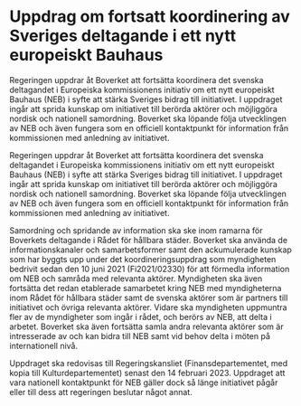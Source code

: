 # Uppdrag om fortsatt koordinering av Sveriges deltagande i ett nytt europeiskt Bauhaus

Regeringen uppdrar åt Boverket att fortsätta koordinera det svenska deltagandet i Europeiska kommissionens initiativ om ett nytt europeiskt Bauhaus (NEB) i syfte att stärka Sveriges bidrag till initiativet. I uppdraget ingår att sprida kunskap om initiativet till berörda aktörer och möjliggöra nordisk och nationell samordning. Boverket ska löpande följa utvecklingen av NEB och även fungera som en officiell kontaktpunkt för information från kommissionen med anledning av initiativet.

Regeringen uppdrar åt Boverket att fortsätta koordinera det svenska deltagandet i Europeiska kommissionens initiativ om ett nytt europeiskt Bauhaus (NEB) i syfte att stärka Sveriges bidrag till initiativet. I uppdraget ingår att sprida kunskap om initiativet till berörda aktörer och möjliggöra nordisk och nationell samordning. Boverket ska löpande följa utvecklingen av NEB och även fungera som en officiell kontaktpunkt för information från kommissionen med anledning av initiativet.

Samordning och spridande av information ska ske inom ramarna för Boverkets deltagande i Rådet för hållbara städer. Boverket ska använda de informationskanaler och samarbetsformer samt den ackumulerade kunskap som har byggts upp under det koordineringsuppdrag som myndigheten bedrivit sedan den 10 juni 2021 (Fi2021/02330) för att förmedla information om NEB och samråda med relevanta aktörer. Myndigheten ska även fortsätta det redan etablerade samarbetet kring NEB med myndigheterna inom Rådet för hållbara städer samt de svenska aktörer som är partners till initiativet och övriga relevanta aktörer. Vidare ska myndigheten uppmuntra fler av de myndigheter som ingår i rådet, och berörs av NEB, att delta i arbetet. Boverket ska även fortsätta samla andra relevanta aktörer som är intresserade av och kan bidra till NEB samt vid behov delta i möten på internationell nivå.

Uppdraget ska redovisas till Regeringskansliet (Finansdepartementet, med kopia till Kulturdepartementet) senast den 14 februari 2023. Uppdraget att vara nationell kontaktpunkt för NEB gäller dock så länge initiativet pågår eller till dess att regeringen beslutar något annat.

